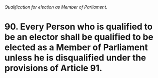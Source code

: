 *Qualification for election as Member of Parliament.*

# 90. Every Person who is qualified to be an elector shall be qualified to be elected as a Member of Parliament unless he is disqualified under the provisions of Article 91.
